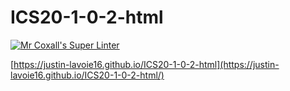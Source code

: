 # ICS20-1-0-2-html

[![Mr Coxall's Super Linter](https://github.com/Justin-Lavoie16/ICS2O-Unit-1-0-2/workflows/Mr%20Coxall's%20Super%20Linter/badge.svg)](https://github.com/Justin-Lavoie16/ICS2O-Unit-1-0-2/actions/)

[https://justin-lavoie16.github.io/ICS20-1-0-2-html](https://justin-lavoie16.github.io/ICS20-1-0-2-html/)
